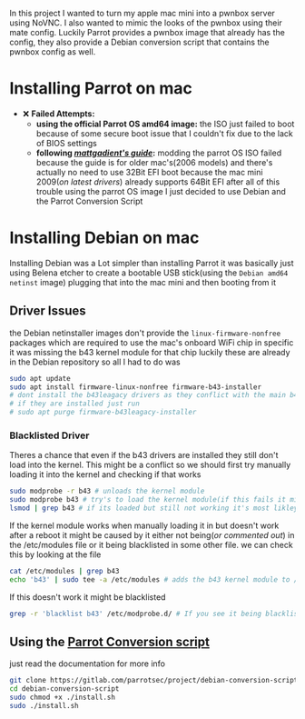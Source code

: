 In this project I wanted to turn my apple mac mini into a pwnbox server using NoVNC. I also wanted to mimic the looks of the pwnbox using their mate config. Luckily Parrot provides a pwnbox image that already has the config, they also provide a Debian conversion script that contains the pwnbox config as well.
# Installing Parrot on mac
- ❌ **Failed Attempts:**
	- **using the official Parrot OS amd64 image:**
	 the ISO just failed to boot because of some secure boot issue that I couldn't fix due to the lack of BIOS settings
	- **following _[mattgadient's guide](https://mattgadient.com/linux-dvd-images-and-how-to-for-32-bit-efi-macs-late-2006-models/)_:** 
	 modding the parrot OS ISO failed because the guide is for older mac's(2006 models) and there's actually no need to use 32Bit EFI boot because the mac mini 2009(*on latest drivers*) already supports 64Bit EFI
after all of this trouble using the parrot OS image I just decided to use Debian and the Parrot Conversion Script

# Installing Debian on mac
Installing Debian was a Lot simpler than installing Parrot it was basically just using Belena etcher to create a bootable USB stick(using the `Debian amd64 netinst` image) plugging that into the mac mini and then booting from it

## Driver Issues
the Debian netinstaller images don't provide the `linux-firmware-nonfree` packages which are required to use the mac's onboard WiFi chip in specific it was missing the b43 kernel module for that chip luckily these are already in the Debian repository so all I had to do was
```bash
sudo apt update
sudo apt install firmware-linux-nonfree firmware-b43-installer
# dont install the b43leagacy drivers as they conflict with the main b43 drivers
# if they are installed just run
# sudo apt purge firmware-b43leagacy-installer
```

### Blacklisted Driver
Theres a chance that even if the b43 drivers are installed they still don't load into the kernel. This might be a conflict so we should first try manually loading it into the kernel and checking if that works
```bash
sudo modprobe -r b43 # unloads the kernel module
sudo modprobe b43 # try's to load the kernel module(if this fails it might be due to failed installation or conflicts)
lsmod | grep b43 # if its loaded but still not working it's most likley a conflict with other wifi drivers
```

If the kernel module works when manually loading it in but doesn't work after a reboot it might be caused by it either not being(*or commented out*) in the /etc/modules file or it being blacklisted in some other file. we can check this by looking at the file

```bash
cat /etc/modules | grep b43
echo 'b43' | sudo tee -a /etc/modules # adds the b43 kernel module to /etc/hosts file. Make sure to use -a to not overwrite the file
```

If this doesn't work it might be blacklisted

```bash
grep -r 'blacklist b43' /etc/modprobe.d/ # If you see it being blacklisted just remove the line or comment it out
```

## Using the [Parrot Conversion script](https://gitlab.com/parrotsec/project/debian-conversion-script)
just read the documentation for more info
```bash
git clone https://gitlab.com/parrotsec/project/debian-conversion-script.git
cd debian-conversion-script
sudo chmod +x ./install.sh
sudo ./install.sh
```
